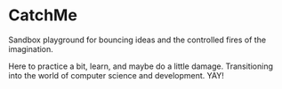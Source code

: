 # CatchMe
Sandbox playground for bouncing ideas and the controlled fires of the imagination.

Here to practice a bit, learn, and maybe do a little damage. Transitioning into the world of computer science and development. YAY!
